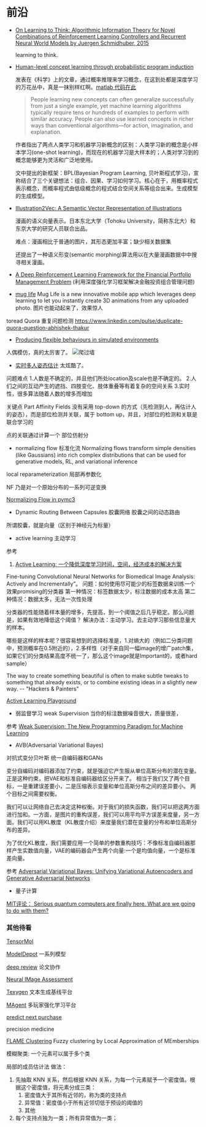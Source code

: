 # 前沿

- [On Learning to Think: Algorithmic Information Theory for Novel Combinations of Reinforcement Learning Controllers and Recurrent Neural World Models by Juergen Schmidhuber, 2015](http://arxiv.org/abs/1511.09249)

    learning to think.


- [Human-level concept learning through probabilistic program induction](http://www.sciencemag.org/content/350/6266/1332.full.pdf)

    发表在《科学》上的文章，通过概率推理来学习概念，在这到处都是深度学习的万花丛中，真是一抹别样红啊。[matlab 代码在此](https://github.com/brendenlake/BPL)

    > People learning new concepts can often generalize successfully from just a single example, yet machine learning algorithms typically require tens or hundreds of examples to perform with similar accuracy. People can also use learned concepts in richer ways than conventional algorithms—for action, imagination, and explanation.

    作者指出了两点人类学习和机器学习新概念的区别：人类学习新的概念是小样本学习(one-shot learning)，而现在的机器学习是大样本的；人类对学习到的概念能够更为灵活和广泛地使用。

    文中提出的新框架：BPL(Bayesian Program Learning, 贝叶斯程式学习)，宣称结合了三个关键想法：组合、因果、学习如何学习。核心在于，用概率程式表示概念，而概率程式由低级概念的程式结合空间关系等组合出来。生成模型的生成模型。


- [Illustration2Vec: A Semantic Vector Representation of Illustrations](http://illustration2vec.net/papers/illustration2vec-main.pdf)

    漫画的语义向量表示。日本东北大学（Tohoku University，简称东北大）和东京大学的研究人员联合出品。

    难点：漫画相比于普通的图片，其形态更加丰富；缺少相关数据集

    还提出了一种语义形变(semantic morphing)算法用以在大量漫画数据中中搜寻相关漫画。


- [A Deep Reinforcement Learning Framework for the Financial Portfolio Management Problem](https://github.com/ZhengyaoJiang/PGPortfolio) (利用深度强化学习框架解决金融投资组合管理问题)

- [mug life](https://www.muglife.com/)
   Mug Life is a new innovative mobile app which leverages deep learning to let you instantly create 3D animations from any uploaded photo. 图片也能动起来了，效果惊人


toread
Quora 重复问题检测 https://www.linkedin.com/pulse/duplicate-quora-question-abhishek-thakur


- [Producing flexible behaviours in simulated environments](https://deepmind.com/blog/producing-flexible-behaviours-simulated-environments/)

人偶模仿，真的太厉害了。
![爬过墙](https://storage.googleapis.com/deepmind-live-cms/documents/ezgif.com-resize.gif)


- [实时多人姿态估计](https://github.com/ZheC/Realtime_Multi-Person_Pose_Estimation)
太炫酷了。


问题难点
1.人数是不确定的，并且他们所处location及scale也是不确定的。
2.人们之间的互动产生的遮挡、四肢变化、肢体重叠等有着复杂的空间关系
3.实时性，很多算法随着人数的增多而增加

关键点
Part Affinity Fields
没有采用 top-down 的方式（先检测到人，再估计人的姿态），而是部位检测并关联，属于 bottom up，并且，对部位的检测和关联是联合学习的

点的关联通过计算一个 部位仿射分





- normalizing flow
标准化流
Normalizing flows transform simple densities (like Gaussians) into rich complex distributions that can be used for generative models, RL, and variational inference

local reparameterization 局部再参数化

NF 乃是对一个原始分布的一系列可逆变换

[Normalizing Flow in pymc3](https://github.com/pymc-devs/pymc3/blob/master/docs/source/notebooks/normalizing_flows_overview.ipynb)


- Dynamic Routing Between Capsules
胶囊网络
胶囊之间的动态路由

所谓胶囊，就是向量（区别于神经元为标量）


- active learning 主动学习

参考
1. [Active Learning: 一个降低深度学习时间，空间，经济成本的解决方案](https://www.jianshu.com/p/42801f031cfa)

Fine-tuning Convolutional Neural Networks for Biomedical Image Analysis: Actively and Incrementally”。
问题：如何使用尽可能少的标签数据来训练一个效果promising的分类器
第一种情况：标签数据太少，标注数据的成本太高
第二种情况：数据太多，无法一次性处理

分类器的性能随着样本量的增多，先提高，到一个阈值之后几乎稳定。那么问题是，如果有效地降低这个阈值？
解决办法：主动学习。去主动学习那些信息量大的样本。

哪些是这样的样本呢？很容易想到的选择标准是，1.对熵大的（例如二分类问题中，预测概率在0.5附近的），2.多样性（对于来自同一幅image的增广patch集，如果它们的分类结果高度不统一了，那么这个image就是Important的，或者hard sample）

The way to create something beautiful is often to make subtle tweaks to something that already exists, or to combine existing ideas in a slightly new way.
-- "Hackers & Painters"

[Active Learning Playground](https://github.com/google/active-learning)


- 弱监督学习
weak Supervision
当你的标注数据噪音很大，质量很差，


参考
[Weak Supervision: The New Programming Paradigm for Machine Learning](https://hazyresearch.github.io/snorkel/blog/ws_blog_post.html)





- AVB(Adversarial Variational Bayes)

对抗式变分贝叶斯
统一自编码器和GANs

变分自编码对编码器添加了约束，就是强迫它产生服从单位高斯分布的潜在变量。正是这种约束，把VAE和标准自编码器给区分开来了。
相当于我们又了两个目标，一是重建误差要小，二是压缩表示变量和单位高斯分布之间的差异要小。
两个目标之间需要权衡。

我们可以让网络自己去决定这种权衡。对于我们的损失函数，我们可以把这两方面进行加和。一方面，是图片的重构误差，我们可以用平均平方误差来度量，另一方面。我们可以用KL散度（KL散度介绍）来度量我们潜在变量的分布和单位高斯分布的差异。


为了优化KL散度，我们需要应用一个简单的参数重构技巧：不像标准自编码器那样产生实数值向量，VAE的编码器会产生两个向量:一个是均值向量，一个是标准差向量。





参考
[Adversarial Variational Bayes: Unifying Variational Autoencoders and Generative Adversarial Networks](https://arxiv.org/pdf/1701.04722.pdf)


- 量子计算

[MIT评论： Serious quantum computers are finally here. What are we going to do with them?](https://www.technologyreview.com/s/610250/hello-quantum-world/)



### 其他待看

[TensorMol](https://github.com/jparkhill/TensorMol)


[ModelDepot](https://modeldepot.io/)
 一系列模型

[deep review](https://github.com/greenelab/deep-review)
论文协作


[Neural IMage Assessment](https://github.com/kentsyx/Neural-IMage-Assessment)


[Texygen](https://github.com/geek-ai/Texygen/)
文本生成基线平台

[MAgent](https://github.com/geek-ai/MAgent)
多玩家强化学习平台

[predict next purchase](https://github.com/Featuretools/predict_next_purchase)


precision medicine



[FLAME Clustering](https://en.wikipedia.org/wiki/FLAME_clustering)
Fuzzy clustering by Local Approximation of MEmberships

模糊聚类: 一个元素可以属于多个类

局部的成员估计法
做法： 

1. 先抽取 KNN 关系，然后根据 KNN 关系，为每一个元素赋予一个密度值。根据这个密度值，将元素分成三类：
    1. 密度值大于其所有近邻的，称为类的支持点
    2. 异常值：密度值小于所有近邻切低于预设的阈值的
    3. 其他
2. 每个支持点独为一类；所有异常值为一类；
























